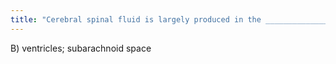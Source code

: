 ```yaml
---
title: "Cerebral spinal fluid is largely produced in the ______________ and circulates to the _____________. A) dura mater; pia mater B) ventricles; subarachnoid space C) spinal cord; brain D) subarachnoid space; ventricles"
---
```

B) ventricles; subarachnoid space

